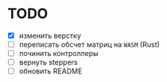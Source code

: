 # TODO

- [x] изменить верстку
- [ ] переписать обсчет матриц на `WASM` (Rust)
- [ ] починить контроллеры
- [ ] вернуть steppers
- [ ] обновить README
